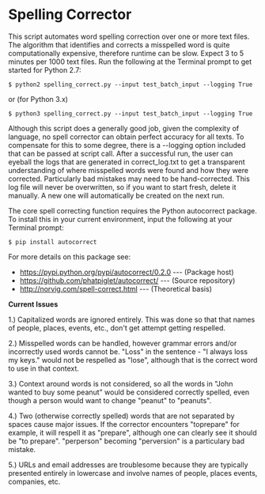 # Spelling Corrector

This script automates word spelling correction over one or more
text files. The algorithm that identifies and corrects a misspelled
word is quite computationally expensive, therefore runtime can be
slow. Expect 3 to 5 minutes per 1000 text files. Run the following
at the Terminal prompt to get started for Python 2.7:
    
    $ python2 spelling_correct.py --input test_batch_input --logging True

or (for Python 3.x)
       
    $ python3 spelling_correct.py --input test_batch_input --logging True

Although this script does a generally good job, given the complexity of 
language, no spell corrector can obtain perfect accuracy for all texts. 
To compensate for this to some degree, there is a --logging option
included that can be passed at script call. After a successful run, the 
user can eyeball the logs that are generated in correct_log.txt to get a 
transparent understanding of where misspelled words were found and how they 
were corrected. Particularly bad mistakes may need to be hand-corrected.
This log file will never be overwritten, so if you want to start fresh, delete
it manually. A new one will automatically be created on the next run.

The core spell correcting function requires the Python autocorrect package.
To install this in your current environment, input the following at
your Terminal prompt:
    
    $ pip install autocorrect

For more details on this package see:
    
- https://pypi.python.org/pypi/autocorrect/0.2.0 --- (Package host)
- https://github.com/phatpiglet/autocorrect/ --- (Source repository)
- http://norvig.com/spell-correct.html --- (Theoretical basis)

**Current Issues**
    
1.) Capitalized words are ignored entirely. This was done so that
    that names of people, places, events, etc., don't get attempt
    getting respelled.
        
2.) Misspelled words can be handled, however grammar errors and/or 
    incorrectly used words cannot be. "Loss" in the sentence -
    "I always loss my keys." would not be respelled as "lose",
    although that is the correct word to use in that context.
        
3.) Context around words is not considered, so all the words in "John 
    wanted to buy some peanut" would be considered correctly spelled,
    even though a person would want to change "peanut" to "peanuts".
        
4.) Two (otherwise correctly spelled) words that are not separated by 
    spaces cause major issues. If the corrector encounters "toprepare" 
    for example, it will respell it as "prepare", although one can clearly 
    see it should be "to prepare". "perperson" becoming "perversion" is a 
    particulary bad mistake. 
   
5.) URLs and email addresses are troublesome because they are typically
    presented entirely in lowercase and involve names of people, places
    events, companies, etc.
